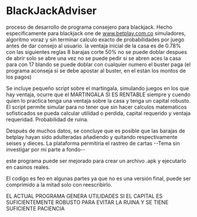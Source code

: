 # BlackJackAdviser
proceso de desarrollo de programa consejero para blackjack. Hecho especificamente para blackjack one de www.betplay.com.co simuladores, algoritmo voraz y sin terminar calculo exacto de probabilidades por juego antes de dar consejo al usuario.
la ventaja inicial de la casa es de 0.78% con las siguientes reglas
8 barajas
corte 50%
no se puede doblar despues de abrir
solo se abre una vez
no se puede pedir si se abren aces
la casa para con 17 blando
se puede doblar con cualquier numero
el buster paga (el programa aconseja si se debe apostar al buster, en el están los montos de los pagos)

Se incluye pequeño script sobre el martingala, simulando juegos en los que hay ventaja, ocurre que el MARTINGALA SI ES RENTABLE siempre y cuendo quien lo practica
tenga una ventaja sobre la casa y tenga un capital robusto. El script permite simular para no tener que sin hacer calculos matematicos sofisticados
se pueda calcular utilidad o perdida, capital requerido y ventaja requeridad. Probabilidad de ruina.

Después de muchos datos, se concluye que es posible que las barajas de betplay hayan sido adulteradas añadiendo y quitando respectivamente seises y dieces.
La plataforma permitiria el rastreo de cartas --Tema sin investigar por mi parte a fondo--

este programa puede ser mejorado para crear un archivo .apk y ejecutarlo en casinos reales.

El codigo es feo en algunas partes ya que no es una versión final, puede ser comprimido a la mitad solo con reescribirlo.

EL ACTUAL PROGRAMA GENERA UTILIDADES SI EL CAPITAL ES SUFICIENTEMENTE ROBUSTO PARA EVITAR LA RUINA  Y SE TIENE SUFICIENTE PACIENCIA
